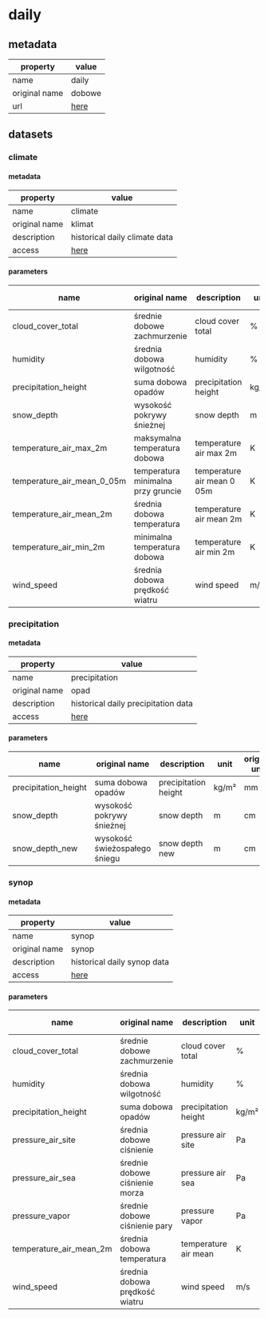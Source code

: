 # daily

## metadata

| property      | value                                                                                               |
|---------------|-----------------------------------------------------------------------------------------------------|
| name          | daily                                                                                               |
| original name | dobowe                                                                                              |
| url           | [here](https://danepubliczne.imgw.pl/data/dane_pomiarowo_obserwacyjne/dane_meteorologiczne/dobowe/) |

## datasets

### climate

#### metadata

| property      | value                                                                                                      |
|---------------|------------------------------------------------------------------------------------------------------------|
| name          | climate                                                                                                    |
| original name | klimat                                                                                                     |
| description   | historical daily climate data                                                                              |
| access        | [here](https://danepubliczne.imgw.pl/data/dane_pomiarowo_obserwacyjne/dane_meteorologiczne/dobowe/klimat/) |

#### parameters

| name                       | original name                      | description                | unit  | original unit | constraints |
|----------------------------|------------------------------------|----------------------------|-------|---------------|-------------|
| cloud_cover_total          | średnie dobowe zachmurzenie        | cloud cover total          | %     | 1/8           | >=0,<=100   |
| humidity                   | średnia dobowa wilgotność          | humidity                   | %     | %             | >=0,<=100   |
| precipitation_height       | suma dobowa opadów                 | precipitation height       | kg/m² | mm            | >=0         |
| snow_depth                 | wysokość pokrywy śnieżnej          | snow depth                 | m     | cm            | >=0         |
| temperature_air_max_2m     | maksymalna temperatura dobowa      | temperature air max 2m     | K     | °C            | -           |
| temperature_air_mean_0_05m | temperatura minimalna przy gruncie | temperature air mean 0 05m | K     | °C            | -           |
| temperature_air_mean_2m    | średnia dobowa temperatura         | temperature air mean 2m    | K     | °C            | -           |
| temperature_air_min_2m     | minimalna temperatura dobowa       | temperature air min 2m     | K     | °C            | -           |
| wind_speed                 | średnia dobowa prędkość wiatru     | wind speed                 | m/s   | m/s           | >=0         |

### precipitation

#### metadata

| property      | value                                                                                                    |
|---------------|----------------------------------------------------------------------------------------------------------|
| name          | precipitation                                                                                            |
| original name | opad                                                                                                     |
| description   | historical daily precipitation data                                                                      |
| access        | [here](https://danepubliczne.imgw.pl/data/dane_pomiarowo_obserwacyjne/dane_meteorologiczne/dobowe/opad/) |

#### parameters

| name                 | original name                 | description          | unit  | original unit | constraints |
|----------------------|-------------------------------|----------------------|-------|---------------|-------------|
| precipitation_height | suma dobowa opadów            | precipitation height | kg/m² | mm            | >=0         |
| snow_depth           | wysokość pokrywy śnieżnej     | snow depth           | m     | cm            | >=0         |
| snow_depth_new       | wysokość świeżospałego śniegu | snow depth new       | m     | cm            | >=0         |

### synop

#### metadata

| property      | value                                                                                                     |
|---------------|-----------------------------------------------------------------------------------------------------------|
| name          | synop                                                                                                     |
| original name | synop                                                                                                     |
| description   | historical daily synop data                                                                               |
| access        | [here](https://danepubliczne.imgw.pl/data/dane_pomiarowo_obserwacyjne/dane_meteorologiczne/dobowe/synop/) |

#### parameters

| name                    | original name                  | description          | unit  | original unit | constraints |
|-------------------------|--------------------------------|----------------------|-------|---------------|-------------|
| cloud_cover_total       | średnie dobowe zachmurzenie    | cloud cover total    | %     | 1/8           | >=0,<=100   |
| humidity                | średnia dobowa wilgotność      | humidity             | %     | %             | >=0,<=100   |
| precipitation_height    | suma dobowa opadów             | precipitation height | kg/m² | mm            | >=0         |
| pressure_air_site       | średnia dobowe ciśnienie       | pressure air site    | Pa    | hPa           | >=0         |
| pressure_air_sea        | średnie dobowe ciśnienie morza | pressure air sea     | Pa    | hPa           | >=0         |
| pressure_vapor          | średnie dobowe ciśnienie pary  | pressure vapor       | Pa    | hPa           | >=0         |
| temperature_air_mean_2m | średnia dobowa temperatura     | temperature air mean | K     | °C            | -           |
| wind_speed              | średnia dobowa prędkość wiatru | wind speed           | m/s   | m/s           | >=0         |
